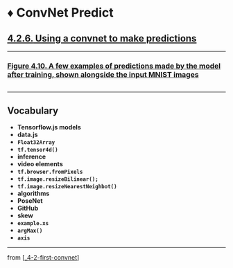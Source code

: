 # ♦️ ConvNet Predict

## [**4.2.6.** Using a convnet to make predictions](https://livebook.manning.com/book/deep-learning-with-javascript/chapter-4/94)

---

### [Figure 4.10. A few examples of predictions made by the model after training, shown alongside the input MNIST images](https://livebook.manning.com/book/deep-learning-with-javascript/chapter-4/ch04fig10)

<img src="">

---

## **Vocabulary**

- <b>Tensorflow.js models</b>
- <b>data.js</b>
- <b>`Float32Array`</b>
- <b>`tf.tensor4d()`</b>
- <b>inference</b>
- <b>video elements</b>
- <b>`tf.browser.fromPixels`</b>
- <b>`tf.image.resizeBilinear();`</b>
- <b>`tf.image.resizeNearestNeighbot()`</b>
- <b>algorithms</b>
- <b>PoseNet</b>
- <b>GitHub</b>
- <b>skew</b>
- <b>`example.xs`</b>
- <b>`argMax()`</b>
- <b>`axis`</b>

<link rel="stylesheet" type="text/css" media="all" href="../../../assets/css/custom.css" />

---

from [[_4-2-first-convnet]]

[//begin]: # "Autogenerated link references for markdown compatibility"
[_4-2-first-convnet]: _4-2-first-convnet.md "♦️ First ConvNet"
[//end]: # "Autogenerated link references"
